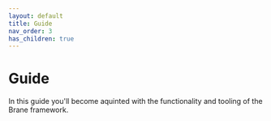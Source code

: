```yaml
---
layout: default
title: Guide
nav_order: 3
has_children: true
---
```


# Guide
In this guide you'll become aquinted with the functionality and tooling of the Brane framework.